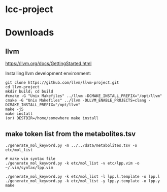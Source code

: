 # lcc-project






# Downloads
## llvm
https://llvm.org/docs/GettingStarted.html  

Installing llvm development environment:  

    git clone https://github.com/llvm/llvm-project.git
    cd llvm-project
    mkdir build; cd build
    #cmake -G "Unix Makefiles" ../llvm -DCMAKE_INSTALL_PREFIX="/opt/llvm"
    cmake -G "Unix Makefiles" ../llvm -DLLVM_ENABLE_PROJECTS=clang -DCMAKE_INSTALL_PREFIX="/opt/llvm"
    make -j5
    make install 
    (or) DESTDIR=/home/somewhere make install



## make token list from the metabolites.tsv

	./generate_mol_keyword.py -m ../../data/metabolites.tsv -o etc/mol_list
	
    # make vim syntax file
	./generate_mol_keyword.py -k etc/mol_list -v etc/lpp.vim -o ~/.vim/syntax/lpp.vim

	./generate_mol_keyword.py -k etc/mol_list -l lpp.l.template -o lpp.l
	./generate_mol_keyword.py -k etc/mol_list -y lpp.y.template -o lpp.y
	make


